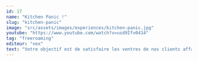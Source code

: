 ```yaml
---
id: 17
name: "Kitchen Panic !"
slug: "kitchen-panic"
image: "src/assets/images/experiences/kitchen-panic.jpg"
youtube: "https://www.youtube.com/watch?v=usd9Ifv0414"
tag: "freeroaming"
editeur: "vex"
text: "Votre objectif est de satisfaire les ventres de nos clients affamés dans le temps imparti. Leurs commandes apparaîtront sur les écrans bleus accrochés au mur. Sur une commande vous pouvez voir les ingrédients de la recette et le temps restant avant que le client ne s'en aille. Suivez la recette en combinant les ingrédients sur une assiette, puis servez-la sur le passe-plat avant que le client ne parte !"
---
```

